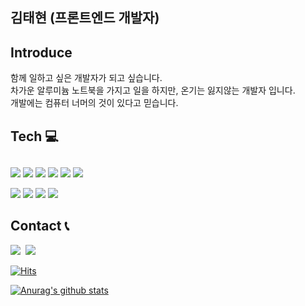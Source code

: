 ## 김태현 (프론트엔드 개발자)

<p><h2>Introduce</h2></p>
함께 일하고 싶은 개발자가 되고 싶습니다.</br>
차가운 알루미늄 노트북을 가지고 일을 하지만, 온기는 잃지않는 개발자 입니다.</br>
개발에는 컴퓨터 너머의 것이 있다고 믿습니다.

## Tech 💻
## 
<p>
<img src="https://img.shields.io/badge/HTML5-E34F26?style=flat-square&logo=HTML5&logoColor=white"/></a>
<img src="https://img.shields.io/badge/CSS3-1572B6?style=flat-square&logo=CSS3&logoColor=white"/></a>
<img src="https://img.shields.io/badge/JavaScript-F7DF1E?style=flat-square&logo=JavaScript&logoColor=white"/></a>
<img src="https://img.shields.io/badge/TypeScript-3178C6?style=flat-square&logo=TypeScript&logoColor=white"/></a>
<img src="https://img.shields.io/badge/React-61DAFB?style=flat-square&logo=React&logoColor=white"/></a>
<img src="https://img.shields.io/badge/ReactNative-black?style=flat-square&logo=React&logoColor=white"/></a>
</p>
<p>
<img src="https://img.shields.io/badge/styledComponents-DB7093?style=flat-square&logo=styled%2Dcomponents&logoColor=white"/></a>
<img src="https://img.shields.io/badge/Git-F05032?style=flat-square&logo=Git&logoColor=white"/></a>
<img src="https://img.shields.io/badge/Redux-764ABC?style=flat-square&logo=Firebase&logoColor=white"/></a>
<img src="https://img.shields.io/badge/Firebase-FFCA28?style=flat-square&logo=Firebase&logoColor=white"/></a>
</p>

## Contact 📞

<p>
<a href="https://velog.io/@taehyunkim"><img src="https://img.shields.io/badge/Velog-00B336?style=flat-square&logo=Vimeo&logoColor=white"/></a><a/>&nbsp&nbsp<a href="mailto:polepole0733@gmail.com"><img src="https://img.shields.io/badge/Gmail-D14836?style=flat-square&logo=Gmail&logoColor=white"/></a></a>

[![Hits](https://hits.seeyoufarm.com/api/count/incr/badge.svg?url=https%3A%2F%2Fgithub.com%2Fgjbae1212%2Fhit-counter)](https://hits.seeyoufarm.com)                 


[![Anurag's github stats](https://github-readme-stats.vercel.app/api?username=pepekim)](https://github.com/anuraghazra/github-readme-stats)

</p>


